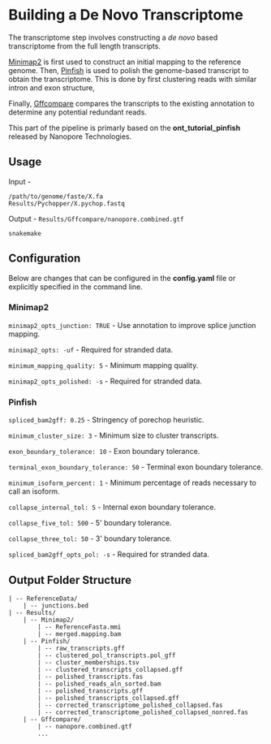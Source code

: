 # Building a De Novo Transcriptome

The transcriptome step involves constructing a *de novo* based transcriptome from the full length transcripts.

[Minimap2](https://github.com/lh3/minimap2) is first used to construct an initial mapping to the reference genome. Then, [Pinfish](https://github.com/nanoporetech/pinfish) is used to polish the genome-based transcript to obtain the transcriptome. This is done by first clustering reads with similar intron and exon structure, 

Finally, [Gffcompare](https://github.com/gpertea/gffcompare) compares the transcripts to the existing annotation to determine any potential redundant reads.

This part of the pipeline is primarly based on the **ont_tutorial_pinfish** released by Nanopore Technologies.  

## Usage

Input -
```
/path/to/genome/faste/X.fa
Results/Pychopper/X.pychop.fastq
```

Output - `Results/Gffcompare/nanopore.combined.gtf`

`snakemake`

## Configuration

Below are changes that can be configured in the **config.yaml** file or explicitly specified in the command line.

### Minimap2

`minimap2_opts_junction: TRUE` - Use annotation to improve splice junction mapping.

`minimap2_opts: -uf` - Required for stranded data.

`minimum_mapping_quality: 5` - Minimum mapping quality.

`minimap2_opts_polished: -s` - Required for stranded data.

### Pinfish

`spliced_bam2gff: 0.25` - Stringency of porechop heuristic.

`minimum_cluster_size: 3` - Minimum size to cluster transcripts.

`exon_boundary_tolerance: 10` - Exon boundary tolerance.

`terminal_exon_boundary_tolerance: 50` - Terminal exon boundary tolerance.

`minimum_isoform_percent: 1` - Minimum percentage of reads necessary to call an isoform.

`collapse_internal_tol: 5` - Internal exon boundary tolerance.

`collapse_five_tol: 500` - 5' boundary tolerance.

`collapse_three_tol: 50` - 3' boundary tolerance.

`spliced_bam2gff_opts_pol: -s` - Required for stranded data.


## Output Folder Structure

```
| -- ReferenceData/
    | -- junctions.bed
| -- Results/
    | -- Minimap2/
        | -- ReferenceFasta.mmi
        | -- merged.mapping.bam
    | -- Pinfish/
        | -- raw_transcripts.gff
        | -- clustered_pol_transcripts.pol_gff
        | -- cluster_memberships.tsv
        | -- clustered_transcripts_collapsed.gff
        | -- polished_transcripts.fas
        | -- polished_reads_aln_sorted.bam
        | -- polished_transcripts.gff
        | -- polished_transcripts_collapsed.gff
        | -- corrected_transcriptome_polished_collapsed.fas
        | -- corrected_transcriptome_polished_collapsed_nonred.fas
    | -- Gffcompare/
        | -- nanopore.combined.gtf
        ...
```
